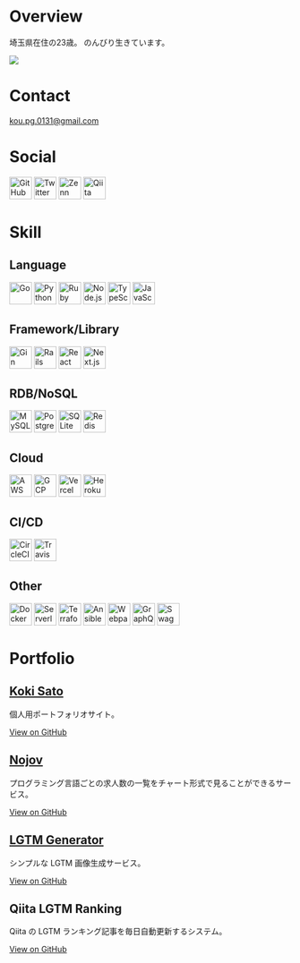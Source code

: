 # Overview

埼玉県在住の23歳。
のんびり生きています。

<img src="https://github-readme-stats.vercel.app/api?username=kou-pg-0131&show_icons=true&theme=dark"/>

# Contact

[kou.pg.0131@gmail.com](mailto:kou.pg.0131@gmail.com)
# Social

[<img src="https://kou-pg.com/images/socials/github.svg" alt="GitHub" width="40" height="40"/>](https://github.com/kou-pg-0131)
[<img src="https://kou-pg.com/images/socials/twitter.svg" alt="Twitter" width="40" height="40"/>](https://twitter.com/kou_pg_0131)
[<img src="https://kou-pg.com/images/socials/zenn.svg" alt="Zenn" width="40" height="40"/>](https://zenn.dev/kou_pg_0131)
[<img src="https://kou-pg.com/images/socials/qiita.png" alt="Qiita" width="40" height="40"/>](https://qiita.com/kou_pg_0131)
# Skill

## Language

[<img src="https://kou-pg.com/images/skills/go.svg" alt="Go" width="40" height="40"/>](https://golang.org/)
[<img src="https://kou-pg.com/images/skills/python.svg" alt="Python" width="40" height="40"/>](https://www.python.org/)
[<img src="https://kou-pg.com/images/skills/ruby.svg" alt="Ruby" width="40" height="40"/>](https://www.ruby-lang.org/ja/)
[<img src="https://kou-pg.com/images/skills/nodejs.svg" alt="Node.js" width="40" height="40"/>](https://nodejs.org/en/)
[<img src="https://kou-pg.com/images/skills/typescript.svg" alt="TypeScript" width="40" height="40"/>](https://www.typescriptlang.org/)
[<img src="https://kou-pg.com/images/skills/javascript.svg" alt="JavaScript" width="40" height="40"/>](https://developer.mozilla.org/en-US/docs/Web/JavaScript)
## Framework/Library

[<img src="https://kou-pg.com/images/skills/gin.svg" alt="Gin" width="40" height="40"/>](https://gin-gonic.com/)
[<img src="https://kou-pg.com/images/skills/rails.svg" alt="Rails" width="40" height="40"/>](https://rubyonrails.org/)
[<img src="https://kou-pg.com/images/skills/react.svg" alt="React" width="40" height="40"/>](https://reactjs.org/)
[<img src="https://kou-pg.com/images/skills/nextjs.svg" alt="Next.js" width="40" height="40"/>](https://nextjs.org/)
## RDB/NoSQL

[<img src="https://kou-pg.com/images/skills/mysql.svg" alt="MySQL" width="40" height="40"/>](https://www.mysql.com/)
[<img src="https://kou-pg.com/images/skills/postgresql.svg" alt="PostgreSQL" width="40" height="40"/>](https://www.postgresql.org/)
[<img src="https://kou-pg.com/images/skills/sqlite.svg" alt="SQLite" width="40" height="40"/>](http://www.sqlite.org/)
[<img src="https://kou-pg.com/images/skills/redis.svg" alt="Redis" width="40" height="40"/>](https://redis.io/)
## Cloud

[<img src="https://kou-pg.com/images/skills/aws.svg" alt="AWS" width="40" height="40"/>](https://aws.amazon.com)
[<img src="https://kou-pg.com/images/skills/gcp.svg" alt="GCP" width="40" height="40"/>](https://console.cloud.google.com)
[<img src="https://kou-pg.com/images/skills/vercel.svg" alt="Vercel" width="40" height="40"/>](https://vercel.com)
[<img src="https://kou-pg.com/images/skills/heroku.svg" alt="Heroku" width="40" height="40"/>](https://www.heroku.com/)
## CI/CD

[<img src="https://kou-pg.com/images/skills/circleci.svg" alt="CircleCI" width="40" height="40"/>](https://circleci.com/)
[<img src="https://kou-pg.com/images/skills/travis-ci.svg" alt="Travis CI" width="40" height="40"/>](https://www.travis-ci.com/)
## Other

[<img src="https://kou-pg.com/images/skills/docker.svg" alt="Docker" width="40" height="40"/>](https://www.docker.com/)
[<img src="https://kou-pg.com/images/skills/serverless.svg" alt="Serverless" width="40" height="40"/>](https://www.serverless.com/)
[<img src="https://kou-pg.com/images/skills/terraform.svg" alt="Terraform" width="40" height="40"/>](https://www.terraform.io/)
[<img src="https://kou-pg.com/images/skills/ansible.svg" alt="Ansible" width="40" height="40"/>](https://www.ansible.com/)
[<img src="https://kou-pg.com/images/skills/webpack.svg" alt="Webpack" width="40" height="40"/>](https://webpack.js.org/)
[<img src="https://kou-pg.com/images/skills/graphql.svg" alt="GraphQL" width="40" height="40"/>](https://graphql.org/)
[<img src="https://kou-pg.com/images/skills/swagger.svg" alt="Swagger" width="40" height="40"/>](https://swagger.io/)
# Portfolio

## [Koki Sato](https://kou-pg.com)

個人用ポートフォリオサイト。

[View on GitHub](https://github.com/kou-pg-0131/portfolio)
## [Nojov](https://nojov.kou-pg.com)

プログラミング言語ごとの求人数の一覧をチャート形式で見ることができるサービス。

[View on GitHub](https://github.com/kou-pg-0131/nojov)
## [LGTM Generator](https://lgtm-generator.kou-pg.com)

シンプルな LGTM 画像生成サービス。

[View on GitHub](https://github.com/kou-pg-0131/lgtm-generator-ui)
## Qiita LGTM Ranking

Qiita の LGTM ランキング記事を毎日自動更新するシステム。

[View on GitHub](https://github.com/kou-pg-0131/qiita-lgtm-ranking)